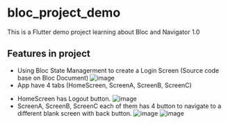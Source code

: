 # bloc_project_demo

This is a Flutter demo project learning about Bloc and Navigator 1.0

## Features in project

- Using Bloc State Managerment to create a Login Screen (Source code base on Bloc Document)
![image](https://user-images.githubusercontent.com/121141914/209307469-9ce21e45-5e76-4468-8c32-7439c9b0907b.png)
- App have 4 tabs (HomeScreen, ScreenA, ScreenB, ScreenC)

* HomeScreen has Logout button.
![image](https://user-images.githubusercontent.com/121141914/209307548-535bfd4d-48b6-43df-95e6-64c4deb403ba.png)
* ScreenA, ScreenB, ScreenC each of them has 4 button to navigate to a different blank screen with back button.
![image](https://user-images.githubusercontent.com/121141914/209307586-3e044dd7-c808-49bc-bdfc-7fc690dad280.png)
![image](https://user-images.githubusercontent.com/121141914/209307621-db5d0649-e99c-4c05-912b-5f23eaa505a6.png)


